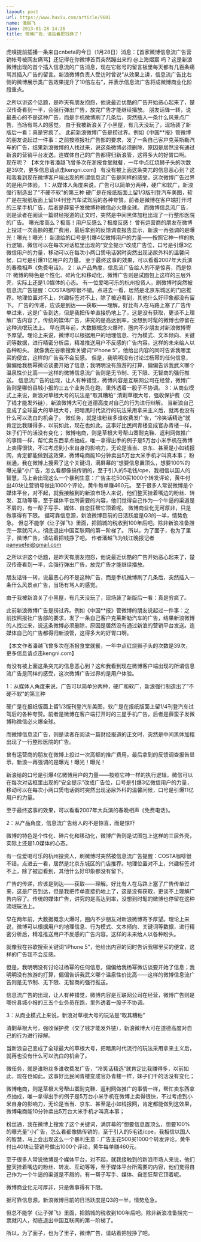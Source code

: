 ```yaml
---
layout: post
url: https://www.huxiu.com/article/9601
name: 潘越飞
time: 2013-01-28 14:26
title: 微博广告，请站着把钱挣了！
---
```

虎嗅提前插播一条来自cnbeta的今日（1月28日）消息：【首家微博信息流广告营销帐号被网友痛骂】还记得在你微博首页突然蹦出来的 @上海煜宸 吗？这是新浪微博出现的首个插入信息流的广告消息，现在它帐号的留言板里每天都有几百条痛骂其插入广告的留言。新浪微博负责人受访时曾说“从效果上讲，信息流广告比右侧的微博展示类广告效果提升了10倍左右”，并表示信息流广告将成微博商业化阶段重点。

之所以讲这个话题，是昨天有朋友抱怨，他说最近优酷的广告开始恶心起来了，楚汉传奇看到一半，会强行弹出广告，放完广告才能继续播放。 朋友话锋一转，说最恶心的不是这种广告，而是手机微博刷了几条后，突然插入一条什么风景点广告，当场有骂人的感觉。 由于我被新浪关了小黑屋，有几天没玩了，现场装了新版后一看：真是穷疯了。 此前新浪微博广告是捞过界。例如《中国**报》管微博的朋友说起过一件事：之前按照报社广告部的要求，发了一条自己客户克莱斯勒汽车的广告，结果新浪微博的人找过来，说这条微博必须删除，原因是居然没有通过新浪的营销平台发送。连媒体自己的广告都得归新浪管，这得多大的好胃口啊。 现在呢？ 【本文作者潘越飞曾多次在浙报食堂就餐，一年中点红烧狮子头的次数是39次，更多信息请点击kengni.com】 有没有被上面这条突兀的信息恶心到？这和我看到现在微博客户端出现的所谓信息流广告是同样的感受，这次微博广告过界的是用户体验。 1：从媒体人角度来说，广告可以简单分两种，硬广和软广，新浪强行制造出了”不硬不软"的第三种 硬广是在报纸版面上留1/3版刊登汽车美图，软广是在报纸版面上留1/4刊登汽车试驾后的各种夸赞。前者是微博在客户端打开时的三星手机广告，后者是薛蛮子发微博称微信必火爆全球。 而微博信息流广告，则是读者在阅读一篇财经报道的正文时，突然是中间黑体加粗出现了一行整形医院的广告。 曝光度高么？极高！用户反感么？极度反感！ 曾有运营商的朋友在微博上投过一次高额的推广费用，最后拿到的反馈调查报告显示，新浪一再强调的是曝光！曝光！曝光！ 新浪给的口号是引爆4亿微博用户的力量——按照它神一样的执行逻辑，微信可以在每次对话框里出现的“安全提示”改成广告位，口号是引爆3亿微信用户的力量，移动可以在每次小两口煲电话粥时突然出现泌尿外科的温馨问候，口号是引爆11亿用户的力量。 至于最终这事的效果，可以看看2007年大兵演的春晚相声《免费电话》。 2：从产品角度，信息流广告给人的不是惊喜，而是惊吓 微博的特色是个性化、碎片化和移动化，微博广告则是试图包上这样的三层外壳，实际上还是1.0媒体的心态。 有一位爱喝可乐的杭州投资人，刷微博时突然被信息流广告提醒：COSTA咖啡很不错。点进去一看，居然是北京东城区的门店推荐。地理位置对不上，兴趣标签对不上，除了被迫看到，其他什么好印象都没有留下。 广告的传递，应该是到达——获取——理解。好比有人在马路上塞了广告传单过来，这是广告到达，但是我把传单直接扔地上了，这是没有获取，更谈不上理解广告内容了。传统的媒体广告，讲究的是高达到率，没想到时髦的微博也停留在这种流氓玩法上。 早在两年前，大数据概念火爆时，圈内不少朋友对新浪微博寄予厚望。理论上来说，微博可以根据用户的地理信息、行为模式、文本倾向、关键词等数据，进行精密分析后，精准推送用户不反感的广告内容。这样的未来给人以各种盼头。 就像我在谷歌搜索关键词“iPhone 5”，他给出内容的同时告诉我哪里买的便宜，这样的广告我不会反感。 但是，我明明没有讨论过杨幂的任何信息，偏偏给我杨幂微访谈要开始了信息；我明明没有旅游的打算，偏偏告诉我武义哪个温泉性价比高——这样的微博信息流广告则是无节制、无下限、无智商的强行推送。 信息流广告的出现，让人有种错觉，微博内容是互联网公司在经营，微博广告则是哪份县城小报的三五个业务员在跑，里外透着一股子不协调。 3：从商业模式上来说，新浪对草根大号的玩法是“取其糟粕” 清剿草根大号，强收保护费（交了钱才能发外链），新浪微博大可在道德高度对自己的行为进行辩解。 当新浪自己变成了全球最大的草根大号，把暗黑时代流行的玩法采用拿来主义后，就再也没有什么可以洗白的机会了。 微任务，就是谁粉丝多谁收费发广告，“冷笑话精选”就肯定比我赚得多，以前如此，现在也如此。这事好比民间青楼变成官办青楼一样，妹子们干的活没有变化； 微博电商，则是草根大号帮山寨耐克鞋、返利网做推广的事情一样，帮忙卖东西拿点抽成，唯一拿得出手的例子是5万台小米手机在微博上卖得很快，不过考虑到小米自身的影响力，无论是当当、京东、甚至是小如钱报网，肯定都能做到这效果，微博电商能10分钟卖出5万台大米手机才叫真本事； 粉丝通，我在微博上搜索了这个关键词，满屏幕的“想要信息置顶么，想要100%的曝光量”小广告，怎么看都像搞传销的，至于引入的5毛钱/cpe，我相信以国人的智慧，马上会出现这么一个暴利生意：广告主花500买1000个转发评论，黄牛付出40块让营销号做出1000个评论，黄牛每单赚460元。 至于很多人常说微博是个媒体平台，对不起，就我接触到的新浪市场人来说，他们整天挂着嘴边的粉丝、转发、互动等等，至于媒体平台所需要的内容，他们觉得自己作为一个牛逼的渠道是不屑的，有一帮子写手、媒体、自恋狂帮它顶着呢。 微博商业化无可厚非，只是做事得有下限。 据可靠信息源，新浪微博目前的日活跃度是Q3的一半，情势危急。 但总不能学《让子弹飞》里面，把鹅城的税收到100年后吧。除非新浪准备捞完一票就闪人，彻底退出中国互联网的第一阶梯了。 所以，为了面子，也为了里子，微博广告，请站着把钱挣了吧。 作者潘越飞为钱江晚报记者 panyuefei@gmail.com

之所以讲这个话题，是昨天有朋友抱怨，他说最近优酷的广告开始恶心起来了，楚汉传奇看到一半，会强行弹出广告，放完广告才能继续播放。

朋友话锋一转，说最恶心的不是这种广告，而是手机微博刷了几条后，突然插入一条什么风景点广告，当场有骂人的感觉。

由于我被新浪关了小黑屋，有几天没玩了，现场装了新版后一看：真是穷疯了。

此前新浪微博广告是捞过界。例如《中国**报》管微博的朋友说起过一件事：之前按照报社广告部的要求，发了一条自己客户克莱斯勒汽车的广告，结果新浪微博的人找过来，说这条微博必须删除，原因是居然没有通过新浪的营销平台发送。连媒体自己的广告都得归新浪管，这得多大的好胃口啊。

【本文作者潘越飞曾多次在浙报食堂就餐，一年中点红烧狮子头的次数是39次，更多信息请点击kengni.com】

有没有被上面这条突兀的信息恶心到？这和我看到现在微博客户端出现的所谓信息流广告是同样的感受，这次微博广告过界的是用户体验。

1：从媒体人角度来说，广告可以简单分两种，硬广和软广，新浪强行制造出了”不硬不软"的第三种

硬广是在报纸版面上留1/3版刊登汽车美图，软广是在报纸版面上留1/4刊登汽车试驾后的各种夸赞。前者是微博在客户端打开时的三星手机广告，后者是薛蛮子发微博称微信必火爆全球。

而微博信息流广告，则是读者在阅读一篇财经报道的正文时，突然是中间黑体加粗出现了一行整形医院的广告。

曾有运营商的朋友在微博上投过一次高额的推广费用，最后拿到的反馈调查报告显示，新浪一再强调的是曝光！曝光！曝光！

新浪给的口号是引爆4亿微博用户的力量——按照它神一样的执行逻辑，微信可以在每次对话框里出现的“安全提示”改成广告位，口号是引爆3亿微信用户的力量，移动可以在每次小两口煲电话粥时突然出现泌尿外科的温馨问候，口号是引爆11亿用户的力量。

至于最终这事的效果，可以看看2007年大兵演的春晚相声《免费电话》。

2：从产品角度，信息流广告给人的不是惊喜，而是惊吓

微博的特色是个性化、碎片化和移动化，微博广告则是试图包上这样的三层外壳，实际上还是1.0媒体的心态。

有一位爱喝可乐的杭州投资人，刷微博时突然被信息流广告提醒：COSTA咖啡很不错。点进去一看，居然是北京东城区的门店推荐。地理位置对不上，兴趣标签对不上，除了被迫看到，其他什么好印象都没有留下。

广告的传递，应该是到达——获取——理解。好比有人在马路上塞了广告传单过来，这是广告到达，但是我把传单直接扔地上了，这是没有获取，更谈不上理解广告内容了。传统的媒体广告，讲究的是高达到率，没想到时髦的微博也停留在这种流氓玩法上。

早在两年前，大数据概念火爆时，圈内不少朋友对新浪微博寄予厚望。理论上来说，微博可以根据用户的地理信息、行为模式、文本倾向、关键词等数据，进行精密分析后，精准推送用户不反感的广告内容。这样的未来给人以各种盼头。

就像我在谷歌搜索关键词“iPhone 5”，他给出内容的同时告诉我哪里买的便宜，这样的广告我不会反感。

但是，我明明没有讨论过杨幂的任何信息，偏偏给我杨幂微访谈要开始了信息；我明明没有旅游的打算，偏偏告诉我武义哪个温泉性价比高——这样的微博信息流广告则是无节制、无下限、无智商的强行推送。

信息流广告的出现，让人有种错觉，微博内容是互联网公司在经营，微博广告则是哪份县城小报的三五个业务员在跑，里外透着一股子不协调。

3：从商业模式上来说，新浪对草根大号的玩法是“取其糟粕”

清剿草根大号，强收保护费（交了钱才能发外链），新浪微博大可在道德高度对自己的行为进行辩解。

当新浪自己变成了全球最大的草根大号，把暗黑时代流行的玩法采用拿来主义后，就再也没有什么可以洗白的机会了。

微任务，就是谁粉丝多谁收费发广告，“冷笑话精选”就肯定比我赚得多，以前如此，现在也如此。这事好比民间青楼变成官办青楼一样，妹子们干的活没有变化；

微博电商，则是草根大号帮山寨耐克鞋、返利网做推广的事情一样，帮忙卖东西拿点抽成，唯一拿得出手的例子是5万台小米手机在微博上卖得很快，不过考虑到小米自身的影响力，无论是当当、京东、甚至是小如钱报网，肯定都能做到这效果，微博电商能10分钟卖出5万台大米手机才叫真本事；

粉丝通，我在微博上搜索了这个关键词，满屏幕的“想要信息置顶么，想要100%的曝光量”小广告，怎么看都像搞传销的，至于引入的5毛钱/cpe，我相信以国人的智慧，马上会出现这么一个暴利生意：广告主花500买1000个转发评论，黄牛付出40块让营销号做出1000个评论，黄牛每单赚460元。

至于很多人常说微博是个媒体平台，对不起，就我接触到的新浪市场人来说，他们整天挂着嘴边的粉丝、转发、互动等等，至于媒体平台所需要的内容，他们觉得自己作为一个牛逼的渠道是不屑的，有一帮子写手、媒体、自恋狂帮它顶着呢。

微博商业化无可厚非，只是做事得有下限。

据可靠信息源，新浪微博目前的日活跃度是Q3的一半，情势危急。

但总不能学《让子弹飞》里面，把鹅城的税收到100年后吧。除非新浪准备捞完一票就闪人，彻底退出中国互联网的第一阶梯了。

所以，为了面子，也为了里子，微博广告，请站着把钱挣了吧。

